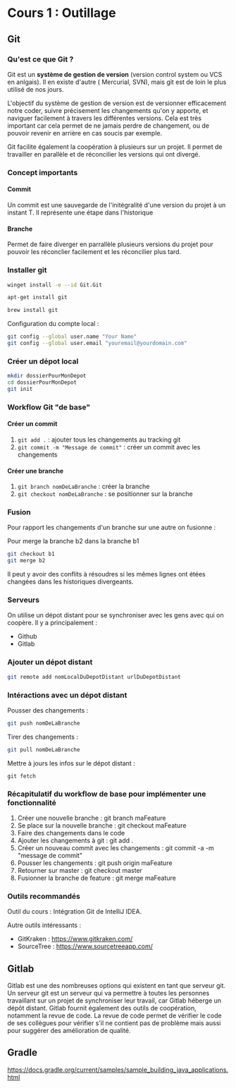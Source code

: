 # Cours 1 : Outillage

## Git

### Qu'est ce que Git ?

Git est un **système de gestion de version** (version control system ou VCS en anlgais). Il en existe d'autre (
Mercurial, SVN), mais git est de loin le plus utilisé de nos jours.

L'objectif du système de gestion de version est de versionner efficacement notre coder, suivre précisement les
changements qu'on y apporte, et naviguer facilement à travers les différentes versions. Cela est très important car cela
permet de ne jamais perdre de changement, ou de pouvoir revenir en arrière en cas soucis par exemple.

Git facilite également la coopération à plusieurs sur un projet. Il permet de travailler en parallèle et de réconcilier
les versions qui ont divergé.

### Concept importants

#### Commit

Un commit est une sauvegarde de l'initégralité d'une version du projet à un instant T. Il représente une étape dans
l'historique

#### Branche

Permet de faire diverger en parrallèle plusieurs versions du projet pour pouvoir les réconclier facilement et les
réconcilier plus tard.

### Installer git

<tabs>
<tab title="Windows (winget)">

```bash
winget install -e --id Git.Git
```

</tab>
<tab title="Debian/Ubuntu (APT)">

```Bash
apt-get install git
```

</tab>
<tab title="MacOS (Homebrew)">

```Bash
brew install git
```

</tab>
</tabs>


Configuration du compte local :

```bash
git config --global user.name "Your Name"
git config --global user.email "youremail@yourdomain.com"
```

### Créer un dépot local

```bash
mkdir dossierPourMonDepot
cd dossierPourMonDepot
git init
```

### Workflow Git "de base"

#### Créer un commit

1. `git add .` : ajouter tous les changements au tracking git
2. `git commit -m "Message de commit"` : créer un commit avec les changements

#### Créer une branche

1. `git branch nomDeLaBranche` : créer la branche
2. `git checkout nomDeLaBranche` : se positionner sur la branche

### Fusion

Pour rapport les changements d'un branche sur une autre on fusionne :

Pour merge la branche b2 dans la branche b1

```bash
git checkout b1
git merge b2
```

Il peut y avoir des conflits à résoudres si les mêmes lignes ont étées changées dans les historiques divergeants.

### Serveurs

On utilise un dépot distant pour se synchroniser avec les gens avec qui on coopère. Il y a principalement :

- Github
- Gitlab

### Ajouter un dépot distant

```bash
git remote add nomLocalDuDepotDistant urlDuDepotDistant
```

### Intéractions avec un dépot distant

Pousser des changements :

```bash
git push nomDeLaBranche
```

Tirer des changements :

```bash
git pull nomDeLaBranche
```

Mettre à jours les infos sur le dépot distant :

```
git fetch
```

### Récapitulatif du workflow de base pour implémenter une fonctionnalité

1. Créer une nouvelle branche : git branch maFeature
2. Se place sur la nouvelle branche : git checkout maFeature
3. Faire des changements dans le code
4. Ajouter les changements à git : git add .
5. Créer un nouveau commit avec les changements : git commit -a -m "message de commit"
6. Pousser les changements : git push origin maFeature
7. Retourner sur master : git checkout master
8. Fusionner la branche de feature : git merge maFeature

### Outils recommandés

Outil du cours : Intégration Git de IntelliJ IDEA.

Autre outils intéressants : 

- GitKraken : https://www.gitkraken.com/
- SourceTree : <https://www.sourcetreeapp.com/>

## Gitlab

Gitlab est une des nombreuses options qui existent en tant que serveur git. Un serveur git est un serveur qui va
permettre à toutes les personnes travaillant sur un projet de synchroniser leur travail, car Gitlab héberge un dépôt
distant. Gitlab fournit également des outils de coopération, notamment la revue de code. La revue de code permet de
vérifier le code de ses collègues pour vérifier s'il ne contient pas de problème mais aussi pour suggérer des
amélioration de qualité.

## Gradle

https://docs.gradle.org/current/samples/sample_building_java_applications.html